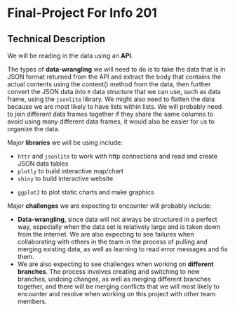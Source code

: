 # Final-Project For Info 201

## Technical Description

We will be reading in the data using an **API**.

The types of **data-wrangling** we will need to do is to take the data that is in JSON format returned from the API and extract the body that contains the actual contents using the content() method from the data, then further convert the JSON data into `R` data structure that we can use, such as data frame, using the `jsonlite` library. We might also need to flatten the data because we are most likely to have lists within lists. We will probably need to join different data frames together if they share the same columns to avoid using many different data frames, it would also be easier for us to organize the data.

Major **libraries** we will be using include:
* `httr` and `jsonlite` to work with http connections and read and create JSON data tables
* `plotly` to build interactive map/chart
* `shiny` to build interactive website
- `ggplot2` to plot static charts and make graphics

Major **challenges** we are expecting to encounter will probably include:
* **Data-wrangling**, since data will not always be structured in a perfect way, especially when the data set is relatively large and is taken down from the internet. We are also expecting to see failures when collaborating with others in the team in the process of pulling and merging existing data, as well as learning to read error messages and fix them.
* We are also expecting to see challenges when working on **different branches**. The process involves creating and switching to new branches, undoing changes, as well as merging different branches together, and there will be merging conflicts that we will most likely to encounter and resolve when working on this project with other team members.
